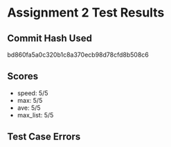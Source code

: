 # Assignment 2 Test Results

## Commit Hash Used
bd860fa5a0c320b1c8a370ecb98d78cfd8b508c6

## Scores
- speed: 5/5
- max: 5/5
- ave: 5/5
- max_list: 5/5


## Test Case Errors 

